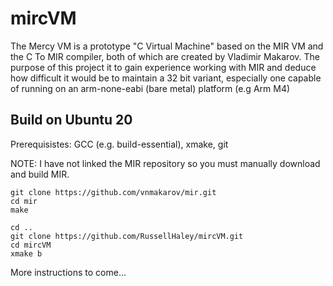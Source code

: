 # mircVM

The Mercy VM is a prototype "C Virtual Machine" based on the MIR VM and the C To MIR compiler, both of which are created by Vladimir Makarov. The purpose of this project it to gain experience working with MIR and deduce how difficult it would be to maintain a 32 bit variant, especially one capable of running on an arm-none-eabi (bare metal) platform (e.g Arm M4)

## Build on Ubuntu 20

Prerequisistes: GCC (e.g. build-essential), xmake, git 

NOTE: I have not linked the MIR repository so you must manually download and build MIR.

```
git clone https://github.com/vnmakarov/mir.git
cd mir
make

cd ..
git clone https://github.com/RussellHaley/mircVM.git
cd mircVM
xmake b
```

More instructions to come...
